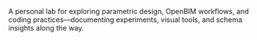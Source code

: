 A personal lab for exploring parametric design, OpenBIM workflows, and coding practices—documenting experiments, visual tools, and schema insights along the way.
